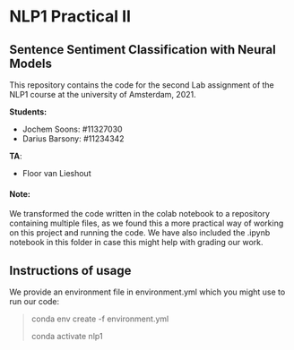 # NLP1 Practical II

## Sentence Sentiment Classification with Neural Models

This repository contains the code for the second Lab assignment of the NLP1 course at the university of Amsterdam, 2021.

**Students:**

* Jochem Soons:  #11327030
* Darius Barsony: #11234342

**TA**:

* Floor van Lieshout

#### Note:

We transformed the code written in the colab notebook to a repository containing multiple files, as we found this a more practical way of working on this project and running the code. We have also included the .ipynb notebook in this folder in case this might help with grading our work.

## Instructions of usage

We provide an environment file in environment.yml which you might use to run our code:

> conda env create -f environment.yml
>
> conda activate nlp1
